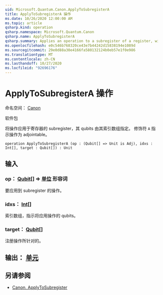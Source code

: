 ```yaml
---
uid: Microsoft.Quantum.Canon.ApplyToSubregisterA
title: ApplyToSubregisterA 操作
ms.date: 10/26/2020 12:00:00 AM
ms.topic: article
qsharp.kind: operation
qsharp.namespace: Microsoft.Quantum.Canon
qsharp.name: ApplyToSubregisterA
qsharp.summary: Applies an operation to a subregister of a register, with qubits specified by an array of their indices. The modifier `A` indicates that the operation is adjointable.
ms.openlocfilehash: e0c546b768320ce43e7b44242d15838194e1089d
ms.sourcegitcommit: 29e0d88a30e4166fa580132124b0eb57e1f0e986
ms.translationtype: MT
ms.contentlocale: zh-CN
ms.lasthandoff: 10/27/2020
ms.locfileid: "92696176"
---
```

# <a name="applytosubregistera-operation"></a>ApplyToSubregisterA 操作

命名空间： [Canon](xref:Microsoft.Quantum.Canon)

软件包 [](https://nuget.org/packages/)


将操作应用于寄存器的 subregister，其 qubits 由其索引数组指定。
修饰符 `A` 指示操作为 adjointable。

```qsharp
operation ApplyToSubregisterA (op : (Qubit[] => Unit is Adj), idxs : Int[], target : Qubit[]) : Unit
```


## <a name="input"></a>输入

### <a name="op--qubit--unit-adj"></a>op： [Qubit](xref:microsoft.quantum.lang-ref.qubit)[] => [单位](xref:microsoft.quantum.lang-ref.unit) 形容词

要应用到 subregister 的操作。


### <a name="idxs--int"></a>idxs： [Int](xref:microsoft.quantum.lang-ref.int)[]

索引数组，指示将应用操作的 qubits。


### <a name="target--qubit"></a>target： [Qubit](xref:microsoft.quantum.lang-ref.qubit)[]

注册操作所针对的。



## <a name="output--unit"></a>输出： [单元](xref:microsoft.quantum.lang-ref.unit)



## <a name="see-also"></a>另请参阅

- [Canon. ApplyToSubregister](xref:Microsoft.Quantum.Canon.ApplyToSubregister)